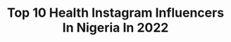 ---
title: Top 10 Health Instagram Influencers In Nigeria In 2022
description: >-
  Find top health Instagram influencers in Nigeria in 2022. Most popular hashtags: #teamnatural #naturalhaircommunity #fashion #naturalhair.
platform: Instagram
hits: 52
text_top: Identify the best Instagram profiles on inBeat.
text_bottom: inBeat aggregates 52 Instagram influencers like this in Nigeria for you to collaborate.
profiles:
  - username: "kossylee"
    fullname: >-
      NZEAGWU KOSSY ( DR )
    bio: >-
      Doctor • Content Creator • Health Comms Here to tell stories Making friends @gplus_connect For more 👇🏾
    location: "Nigeria"
    followers: 2698
    engagement: 537
    commentsToLikes: 0.082673
    id: ck136fjj668va0i19fxfx1alh
    verified: false
    hashtags: "#reels, #ree, #smalldoctor, #sarsmustend"
  - username: "afroliciousmuna"
    fullname: >-
      4C NATURAL HAIR|MUNA
    bio: >-
      🌳NATURAL HAIR ENTHUSIAST 💆I HELP YOU LOVE,CARE AND GROW A HEALTHY #type4hair 🌈INFLUENCER 🎦YOUTUBER 📧 munachi111@gmail.com 📍NIGERIA🇳🇬 ⏭FREE VIDEO👇
    location: "Nigeria"
    followers: 25156
    engagement: 238
    commentsToLikes: 0.252475
    id: ckaor2lgnlgo10i788wae3dlg
    verified: false
    hashtags: "#naturalhairinfluencer, #lengthretention, #hair2mesmerize, #curlsrock"
  - username: "maureenkunga"
    fullname: >-
      Maureen Kunga
    bio: >-
      Singer, Songwriter, YouTuber, Advocate of the High Court of Kenya. 1 of @elanimuziki. Music, Love, Light, Food and Hair and Health! (That sums it up!)
    location: "Nigeria"
    followers: 273757
    engagement: 91
    commentsToLikes: 0.059883
    id: ck5zqdvs1ufaj0i14cbzgbjta
    verified: true
    hashtags: "#mkgiveaway, #elanijoto, #momusicmonday, #covi"
  - username: "angel.zee"
    fullname: >-
      Zaynab Yusuf Abdul-Raheem
    bio: >-
      O.A.P Writer Brands Management Ambassador Mental Health Advocate Bollywood Addict 💃🏽 🇳🇬
    location: "Nigeria"
    followers: 28448
    engagement: 150
    commentsToLikes: 0.052017
    id: ck9wezzawmnin0j78gwc5c8rv
    verified: false
    hashtags: "#quran, #ramadan2020, #alhamdulillah, #ramadannuggets"
  - username: "thegenevievefadeh_"
    fullname: >-
      Tambary👩🏻‍🍳
    bio: >-
      ExBeautyQueen Certified Chef Fashion Model Influencer Snapchat:Jenvie_01 B/P: @u_don_chop @healthy_tigernutdrink @cycleprologistics @ogoniwraps
    location: "Nigeria"
    followers: 20961
    engagement: 155
    commentsToLikes: 0.057794
    id: ck5byv8xhpwz60i117acn4y7h
    verified: false
    hashtags: "#that9jafoodie, #foodphotographer, #catererinlagos, #indomienigeria"
  - username: "lyriklondon"
    fullname: >-
      Lyrik London
    bio: >-
      GOD 1st. ATL. Director | Choreographer | Creative Class Mon. 8:30pm/Thurs. 7:30pm. Mental Health Advocate🌹.
    location: "Nigeria"
    followers: 35469
    engagement: 89
    commentsToLikes: 0.155577
    id: ck6ua1al10wn10j71894q01w9
    verified: false
    hashtags: "#linkinbio, #ilovemechallenge, #lyriklondononlineclass, #dababy"
  - username: "istina.manners"
    fullname: >-
      K R I S T I N A
    bio: >-
      Natural Hair + Beauty Blogger 📍NYC | 🇭🇹 🇩🇪 YouTube: Kristina Manners NEW VIDEO 👇🏽
    location: "Nigeria"
    followers: 13462
    engagement: 2216
    commentsToLikes: 0.022191
    id: ckaowjffe96u20i78rgwos8k5
    verified: false
    hashtags: "#hairdaily, #curls, #bigchophair, #makeup"
  - username: "_sunkissedcurls"
    fullname: >-
      Kim 🌻
    bio: >-
      🙌🏽GOD 🌴Miami Natural Hair + Lifestyle Wife 💍 Mommy to @jaxsonmylo 👶🏽 📧 sunkissed.curls@yahoo.com for business LATEST VIDEO⤵️ #naturalhair
    location: "Nigeria"
    followers: 43985
    engagement: 438
    commentsToLikes: 0.027535
    id: ck5zjzxxeiknk0i141we5iwzb
    verified: false
    hashtags: "#curlyhairstyles, #naturallyshesdope, #naturalhairdoescare, #melanin"
  - username: "khrayyy"
    fullname: >-
      Khersie☁️
    bio: >-
      •Model •Brand Ambassador @luxebyglamoholic •Brand Influencer •Forex trader📈 Twitter :khrayyy 📍Italy🇮🇹/Nigeria🇳🇬
    location: "Nigeria"
    followers: 25084
    engagement: 820
    commentsToLikes: 0.034678
    id: ckf5m4z53s9mo0j23u8hj3w1p
    verified: false
    hashtags: "#naturalhaircommunity, #waist, #naturalbodycare, #naturalhairjourney"
  - username: "naturallycha"
    fullname: >-
      Charlotte 💎 Protective Styles
    bio: >-
      Grow With Me 💆🏾‍♀️️ | Natural hair enthusiast ❤️ | Child of God 📍 | Jersey girl / Boston | 🇭🇹 💉 | RN 📽️ | Youtube: 🌱My Top 5 Hair Growth Tips
    location: "Nigeria"
    followers: 20614
    engagement: 654
    commentsToLikes: 0.023068
    id: ck14jsugcm09n0i19p5p9allm
    verified: false
    hashtags: "#naturallycha2strandtwists, #protectivestyles, #braidout, #naturalhair"
---